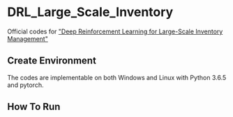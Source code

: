 # DRL_Large_Scale_Inventory
Official codes for ["Deep Reinforcement Learning for Large-Scale Inventory Management"](https://papers.ssrn.com/sol3/papers.cfm?abstract_id=4490327)

## Create Environment
The codes are implementable on both Windows and Linux with Python 3.6.5 and pytorch.

## How To Run
